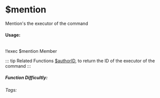 # $mention
Mention's the executor of the command

#### Usage: 
<br/>
<discord-messages>
	<discord-message :bot="false" role-color="#ffcc9a" author="Member">
		!!exec $mention
	</discord-message>
	<discord-message :bot="true" role-color="#0099ff" author="Custom Command" avatar="https://media.discordapp.net/avatars/725721249652670555/781224f90c3b841ba5b40678e032f74a.webp">
        <DiscordMention :highlight="true">Member</DiscordMention>
	</discord-message>
</discord-messages>


::: tip Related Functions
[$authorID](../Member/authorID.md), to return the ID of the executor of the command
:::

##### Function Difficultly: <Badge type="tip" text="Easy" vertical="middle" /> 
###### Tags: <Badge type="tip" text="member" vertical="middle" /> <Badge type="tip" text="ping" vertical="middle" /> <Badge type="tip" text="ping (ennoying)" vertical="middle" /> <Badge type="tip" text="mention" vertical="middle" /> <Badge type="tip" text="author" vertical="middle" /> 
